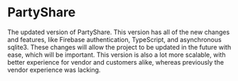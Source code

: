 # PartyShare
The updated version of PartyShare. This version has all of the new changes and features, like Firebase authentication, TypeScript, and asynchronous sqlite3. 
These changes will allow the project to be updated in the future with ease, which will be important. 
This version is also a lot more scalable, with better experience for vendor and customers alike, whereas previously the vendor experience was lacking.
